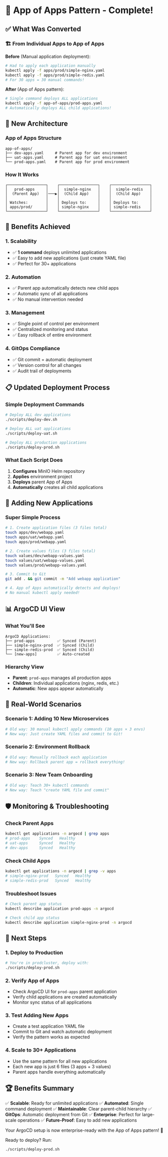 # 🚀 App of Apps Pattern - Complete!

## ✅ What Was Converted

### 🏗️ **From Individual Apps to App of Apps**

**Before** (Manual application deployment):
```bash
# Had to apply each application manually
kubectl apply -f apps/prod/simple-nginx.yaml
kubectl apply -f apps/prod/simple-redis.yaml
# For 30 apps = 30 manual commands!
```

**After** (App of Apps pattern):
```bash
# Single command deploys ALL applications
kubectl apply -f app-of-apps/prod-apps.yaml
# Automatically deploys ALL child applications!
```

## 🎯 **New Architecture**

### **App of Apps Structure**
```
app-of-apps/
├── dev-apps.yaml     # Parent app for dev environment
├── uat-apps.yaml     # Parent app for uat environment
└── prod-apps.yaml    # Parent app for prod environment
```

### **How It Works**
```
┌─────────────────┐    ┌─────────────────┐    ┌─────────────────┐
│   prod-apps     │    │  simple-nginx   │    │  simple-redis   │
│  (Parent App)   │───▶│  (Child App)    │    │  (Child App)    │
│                 │    │                 │    │                 │
│ Watches:        │    │ Deploys to:     │    │ Deploys to:     │
│ apps/prod/      │    │ simple-nginx    │    │ simple-redis    │
└─────────────────┘    └─────────────────┘    └─────────────────┘
```

## 🚀 **Benefits Achieved**

### **1. Scalability**
- ✅ **1 command** deploys unlimited applications
- ✅ Easy to add new applications (just create YAML file)
- ✅ Perfect for 30+ applications

### **2. Automation**
- ✅ Parent app automatically detects new child apps
- ✅ Automatic sync of all applications
- ✅ No manual intervention needed

### **3. Management**
- ✅ Single point of control per environment
- ✅ Centralized monitoring and status
- ✅ Easy rollback of entire environment

### **4. GitOps Compliance**
- ✅ Git commit = automatic deployment
- ✅ Version control for all changes
- ✅ Audit trail of deployments

## 📋 **Updated Deployment Process**

### **Simple Deployment Commands**
```bash
# Deploy ALL dev applications
./scripts/deploy-dev.sh

# Deploy ALL uat applications  
./scripts/deploy-uat.sh

# Deploy ALL production applications
./scripts/deploy-prod.sh
```

### **What Each Script Does**
1. **Configures** MinIO Helm repository
2. **Applies** environment project
3. **Deploys** parent App of Apps
4. **Automatically** creates all child applications

## 🎉 **Adding New Applications**

### **Super Simple Process**
```bash
# 1. Create application files (3 files total)
touch apps/dev/webapp.yaml
touch apps/uat/webapp.yaml
touch apps/prod/webapp.yaml

# 2. Create values files (3 files total)
touch values/dev/webapp-values.yaml
touch values/uat/webapp-values.yaml
touch values/prod/webapp-values.yaml

# 3. Commit to Git
git add . && git commit -m "Add webapp application"

# 4. App of Apps automatically detects and deploys!
# No manual kubectl apply needed!
```

## 📊 **ArgoCD UI View**

### **What You'll See**
```
ArgoCD Applications:
├── prod-apps          ✅ Synced (Parent)
├── simple-nginx-prod  ✅ Synced (Child)
├── simple-redis-prod  ✅ Synced (Child)
└── [new-apps]         ✅ Auto-created
```

### **Hierarchy View**
- **Parent**: `prod-apps` manages all production apps
- **Children**: Individual applications (nginx, redis, etc.)
- **Automatic**: New apps appear automatically

## 🔄 **Real-World Scenarios**

### **Scenario 1: Adding 10 New Microservices**
```bash
# Old way: 30 manual kubectl apply commands (10 apps × 3 envs)
# New way: Just create YAML files and commit to Git!
```

### **Scenario 2: Environment Rollback**
```bash
# Old way: Manually rollback each application
# New way: Rollback parent app = rollback everything!
```

### **Scenario 3: New Team Onboarding**
```bash
# Old way: Teach 30+ kubectl commands
# New way: Teach "create YAML file and commit"
```

## 🛡️ **Monitoring & Troubleshooting**

### **Check Parent Apps**
```bash
kubectl get applications -n argocd | grep apps
# prod-apps    Synced   Healthy
# uat-apps     Synced   Healthy  
# dev-apps     Synced   Healthy
```

### **Check Child Apps**
```bash
kubectl get applications -n argocd | grep -v apps
# simple-nginx-prod   Synced   Healthy
# simple-redis-prod   Synced   Healthy
```

### **Troubleshoot Issues**
```bash
# Check parent app status
kubectl describe application prod-apps -n argocd

# Check child app status
kubectl describe application simple-nginx-prod -n argocd
```

## 🎯 **Next Steps**

### **1. Deploy to Production**
```bash
# You're in prodcluster, deploy with:
./scripts/deploy-prod.sh
```

### **2. Verify App of Apps**
- Check ArgoCD UI for `prod-apps` parent application
- Verify child applications are created automatically
- Monitor sync status of all applications

### **3. Test Adding New Apps**
- Create a test application YAML file
- Commit to Git and watch automatic deployment
- Verify the pattern works as expected

### **4. Scale to 30+ Applications**
- Use the same pattern for all new applications
- Each new app is just 6 files (3 apps + 3 values)
- Parent apps handle everything automatically

## 🏆 **Benefits Summary**

✅ **Scalable**: Ready for unlimited applications
✅ **Automated**: Single command deployment
✅ **Maintainable**: Clear parent-child hierarchy
✅ **GitOps**: Automatic deployment from Git
✅ **Enterprise**: Perfect for large-scale operations
✅ **Future-Proof**: Easy to add new applications

Your ArgoCD setup is now enterprise-ready with the App of Apps pattern! 🎊

Ready to deploy? Run:
```bash
./scripts/deploy-prod.sh
```
